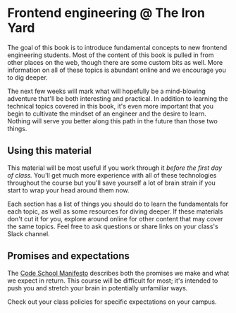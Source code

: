 # Frontend engineering @ The Iron Yard
The goal of this book is to introduce fundamental concepts to new frontend engineering students. Most of the content of this book is pulled in from other places on the web, though there are some custom bits as well. More information on all of these topics is abundant online and we encourage you to dig deeper.

The next few weeks will mark what will hopefully be a mind-blowing adventure that'll be both interesting and practical. In addition to learning the technical topics covered in this book, it's even more important that you begin to cultivate the mindset of an engineer and the desire to learn. Nothing will serve you better along this path in the future than those two things.

## Using this material
This material will be most useful if you work through it *before the first day of class.* You'll get much more experience with all of these technologies throughout the course but you'll save yourself a lot of brain strain if you start to wrap your head around them now.

Each section has a list of things you should do to learn the fundamentals for each topic, as well as some resources for diving deeper. If these materials don't cut it for you, explore around online for other content that may cover the same topics. Feel free to ask questions or share links on your class's Slack channel.

## Promises and expectations
The [Code School Manifesto](http://masondesu.github.io/code-school-manifesto/) describes both the promises we make and what we expect in return. This course will be difficult for most; it's intended to push you and stretch your brain in potentially unfamiliar ways.

Check out your class policies for specific expectations on your campus.